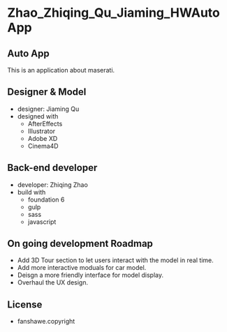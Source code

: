 # Zhao_Zhiqing_Qu_Jiaming_HWAutoApp
## Auto App 
This is an application about maserati.
## Designer & Model
* designer: Jiaming Qu
* designed with
  * AfterEffects
  * Illustrator
  * Adobe XD
  * Cinema4D
## Back-end developer
* developer: Zhiqing Zhao     
* build with
  * foundation 6
  * gulp
  * sass
  * javascript

## On going development Roadmap
* Add 3D Tour section to let users interact with the model in real time.
* Add more interactive moduals for car model.
* Deisgn a more friendly interface for model display.
* Overhaul the UX design.

## License
* fanshawe.copyright
